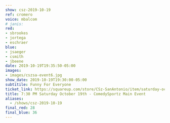 ```yaml
---
show: csz-2019-10-19
ref: cromero
voice: mbalcom
# janis:
red:
- sbrookes
- jortega
- eschraer
blue:
- jsaeger
- csmith
- jbeene
date: 2019-10-19T19:35:50-05:00
images:
- images/cszsa-event6.jpg
show_date: 2019-10-19T19:30:00-05:00
subtitile: Funny For Everyone
ticket_link: https://squareup.com/store/CSz-SanAntonio/item/saturday-oct-th-pm-comedysportz-main-event-2
title: 7:30 PM Saturday October 19th - ComedySportz Main Event
aliases:
  - /shows/csz-2019-10-19
final_red: 28
final_blue: 36
---
```

